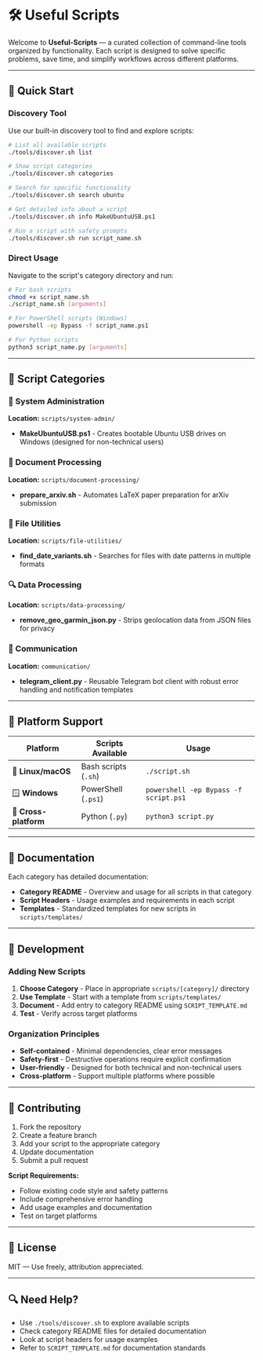 # 🛠️ Useful Scripts

Welcome to **Useful-Scripts** — a curated collection of command-line tools organized by functionality. Each script is designed to solve specific problems, save time, and simplify workflows across different platforms.

---

## 🚀 Quick Start

### Discovery Tool
Use our built-in discovery tool to find and explore scripts:

```bash
# List all available scripts
./tools/discover.sh list

# Show script categories
./tools/discover.sh categories

# Search for specific functionality
./tools/discover.sh search ubuntu

# Get detailed info about a script
./tools/discover.sh info MakeUbuntuUSB.ps1

# Run a script with safety prompts
./tools/discover.sh run script_name.sh
```

### Direct Usage
Navigate to the script's category directory and run:

```bash
# For bash scripts
chmod +x script_name.sh
./script_name.sh [arguments]

# For PowerShell scripts (Windows)
powershell -ep Bypass -f script_name.ps1

# For Python scripts
python3 script_name.py [arguments]
```

---

## 📂 Script Categories

### 🔧 System Administration
**Location:** `scripts/system-admin/`
- **MakeUbuntuUSB.ps1** - Creates bootable Ubuntu USB drives on Windows (designed for non-technical users)

### 📄 Document Processing  
**Location:** `scripts/document-processing/`
- **prepare_arxiv.sh** - Automates LaTeX paper preparation for arXiv submission

### 📁 File Utilities
**Location:** `scripts/file-utilities/`
- **find_date_variants.sh** - Searches for files with date patterns in multiple formats

### 🔍 Data Processing
**Location:** `scripts/data-processing/`
- **remove_geo_garmin_json.py** - Strips geolocation data from JSON files for privacy

### 📡 Communication
**Location:** `communication/`
- **telegram_client.py** - Reusable Telegram bot client with robust error handling and notification templates

---

## 🎯 Platform Support

| Platform | Scripts Available | Usage |
|----------|------------------|-------|
| 🐧 **Linux/macOS** | Bash scripts (`.sh`) | `./script.sh` |
| 🪟 **Windows** | PowerShell (`.ps1`) | `powershell -ep Bypass -f script.ps1` |
| 🐍 **Cross-platform** | Python (`.py`) | `python3 script.py` |

---

## 📖 Documentation

Each category has detailed documentation:
- **Category README** - Overview and usage for all scripts in that category
- **Script Headers** - Usage examples and requirements in each script
- **Templates** - Standardized templates for new scripts in `scripts/templates/`

---

## 🔧 Development

### Adding New Scripts

1. **Choose Category** - Place in appropriate `scripts/[category]/` directory
2. **Use Template** - Start with a template from `scripts/templates/`
3. **Document** - Add entry to category README using `SCRIPT_TEMPLATE.md`
4. **Test** - Verify across target platforms

### Organization Principles

- **Self-contained** - Minimal dependencies, clear error messages
- **Safety-first** - Destructive operations require explicit confirmation
- **User-friendly** - Designed for both technical and non-technical users
- **Cross-platform** - Support multiple platforms where possible

---

## 🤝 Contributing

1. Fork the repository
2. Create a feature branch
3. Add your script to the appropriate category
4. Update documentation
5. Submit a pull request

**Script Requirements:**
- Follow existing code style and safety patterns
- Include comprehensive error handling
- Add usage examples and documentation
- Test on target platforms

---

## 🧠 License

MIT — Use freely, attribution appreciated.

---

## 🔍 Need Help?

- Use `./tools/discover.sh` to explore available scripts
- Check category README files for detailed documentation
- Look at script headers for usage examples
- Refer to `SCRIPT_TEMPLATE.md` for documentation standards
